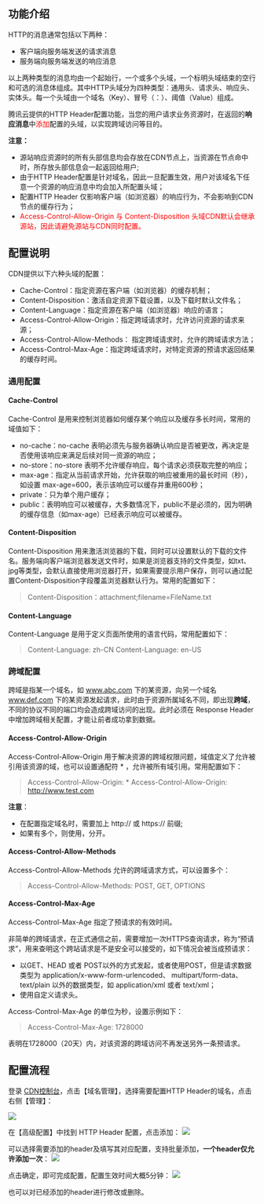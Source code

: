 

## 功能介绍
HTTP的消息通常包括以下两种：

+ 客户端向服务端发送的请求消息
+ 服务端向服务端发送的响应消息

以上两种类型的消息均由一个起始行，一个或多个头域，一个标明头域结束的空行和可选的消息体组成。其中HTTP头域分为四种类型：通用头、请求头、响应头、实体头。每一个头域由一个域名（Key）、冒号（：）、阈值（Value）组成。

腾讯云提供的HTTP Header配置功能，当您的用户请求业务资源时，在返回的**响应消息**中<font color="red">添加</font>配置的头域，以实现跨域访问等目的。

**注意：** 
+ 源站响应资源时的所有头部信息均会存放在CDN节点上，当资源在节点命中时，所存放头部信息会一起返回给用户;
+ 由于HTTP Header配置是针对域名，因此一旦配置生效，用户对该域名下任意一个资源的响应消息中均会加入所配置头域；
+ 配置HTTP Header 仅影响客户端（如浏览器）的响应行为，不会影响到CDN节点的缓存行为；
+ <font color="red">Access-Control-Allow-Origin 与 Content-Disposition 头域CDN默认会继承源站，因此请避免源站与CDN同时配置。</font>


## 配置说明

CDN提供以下六种头域的配置：
+ Cache-Control：指定资源在客户端（如浏览器）的缓存机制；
+ Content-Disposition：激活自定资源下载设置，以及下载时默认文件名；
+ Content-Language：指定资源在客户端（如浏览器）响应的语言；
+ Access-Control-Allow-Origin：指定跨域请求时，允许访问资源的请求来源；
+ Access-Control-Allow-Methods： 指定跨域请求时，允许的跨域请求方法；
+ Access-Control-Max-Age：指定跨域请求时，对特定资源的预请求返回结果的缓存时间。


### 通用配置

#### Cache-Control
Cache-Control 是用来控制浏览器如何缓存某个响应以及缓存多长时间，常用的域值如下：

+ no-cache：no-cache 表明必须先与服务器确认响应是否被更改，再决定是否使用该响应来满足后续对同一资源的响应；
+ no-store：no-store 表明不允许缓存响应，每个请求必须获取完整的响应；
+ max-age：指定从当前请求开始，允许获取的响应被重用的最长时间（秒），如设置 max-age=600，表示该响应可以缓存并重用600秒；
+ private：只为单个用户缓存；
+ public：表明响应可以被缓存，大多数情况下，public不是必须的，因为明确的缓存信息（如max-age）已经表示响应可以被缓存。

#### Content-Disposition
Content-Disposition 用来激活浏览器的下载，同时可以设置默认的下载的文件名。服务端向客户端浏览器发送文件时，如果是浏览器支持的文件类型，如txt、jpg等类型，会默认直接使用浏览器打开，如果需要提示用户保存，则可以通过配置Content-Disposition字段覆盖浏览器默认行为。常用的配置如下：

> Content-Disposition：attachment;filename=FileName.txt

#### Content-Language
Content-Language 是用于定义页面所使用的语言代码，常用配置如下：

> Content-Language: zh-CN
> Content-Language: en-US


### 跨域配置
跨域是指某一个域名，如 www.abc.com 下的某资源，向另一个域名 www.def.com 下的某资源发起请求，此时由于资源所属域名不同，即出现**跨域**，不同的协议不同的端口均会造成跨域访问的出现。此时必须在 Response Header 中增加跨域相关配置，才能让前者成功拿到数据。

#### Access-Control-Allow-Origin
Access-Control-Allow-Origin 用于解决资源的跨域权限问题，域值定义了允许被引用该资源的域，也可以设置通配符 * ，允许被所有域引用。常用配置如下：

>Access-Control-Allow-Origin: *
>Access-Control-Allow-Origin: http://www.test.com

**注意**：
+ 在配置指定域名时，需要加上 http://  或 https:// 前缀;
+ 如果有多个，则使用，分开。

#### Access-Control-Allow-Methods 
Access-Control-Allow-Methods 允许的跨域请求方式，可以设置多个：

> Access-Control-Allow-Methods: POST, GET, OPTIONS


#### Access-Control-Max-Age
Access-Control-Max-Age 指定了预请求的有效时间。

非简单的跨域请求，在正式通信之前，需要增加一次HTTPS查询请求，称为“预请求”，用来查明这个跨站请求是不是安全可以接受的，如下情况会被当成预请求：

+ 以GET、HEAD 或者 POST以外的方式发起，或者使用POST，但是请求数据类型为 application/x-www-form-urlencoded、 multipart/form-data、text/plain 以外的数据类型，如 application/xml 或者 text/xml；
+ 使用自定义请求头。

Access-Control-Max-Age 的单位为秒，设置示例如下：

>Access-Control-Max-Age: 1728000

表明在1728000（20天）内，对该资源的跨域访问不再发送另外一条预请求。

## 配置流程
登录 [CDN控制台](http://console.qcloud.com/cdn)，点击【域名管理】，选择需要配置HTTP Header的域名，点击右侧【管理】：

![](https://mccdn.qcloud.com/static/img/91cbf3cde2decd3d35640d6cf209962d/image.jpg)

在【高级配置】中找到 HTTP Header 配置，点击添加：
![](https://mccdn.qcloud.com/static/img/96846833b3f6e4830ad3323da43415ea/image.png)

可以选择需要添加的header及填写其对应配置，支持批量添加，**一个header仅允许添加一次**：
![](https://mccdn.qcloud.com/static/img/e7673fae30256b95d445e134b84de36f/image.png)

点击确定，即可完成配置，配置生效时间大概5分钟：
![](https://mccdn.qcloud.com/static/img/6e8d29c43503eca11650068ea6042744/image.png)

也可以对已经添加的header进行修改或删除。






